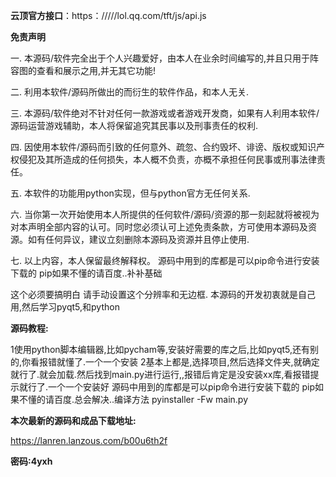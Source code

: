 **云顶官方接口**：https：/////lol.qq.com/tft/js/api.js

**免责声明**

一. 本源码/软件完全出于个人兴趣爱好，由本人在业余时间编写的,并且只用于阵容图的查看和展示之用,并无其它功能!

二. 利用本软件/源码所做出的而衍生的软件作品，和本人无关.

三. 本源码/软件绝对不针对任何一款游戏或者游戏开发商，如果有人利用本软件/源码运营游戏辅助，本人将保留追究其民事以及刑事责任的权利.

四. 因使用本软件/源码而引致的任何意外、疏忽、合约毁坏、诽谤、版权或知识产权侵犯及其所造成的任何损失，本人概不负责，亦概不承担任何民事或刑事法律责任。

五. 本软件的功能用python实现，但与python官方无任何关系.

六. 当你第一次开始使用本人所提供的任何软件/源码/资源的那一刻起就将被视为对本声明全部内容的认可。同时您必须认可上述免责条款，方可使用本源码及资源。如有任何异议，建议立刻删除本源码及资源并且停止使用.

七. 以上内容，本人保留最终解释权。
源码中用到的库都是可以pip命令进行安装下载的 pip如果不懂的请百度..补补基础

这个必须要搞明白
请手动设置这个分辨率和无边框.
本源码的开发初衷就是自己用,然后学习pyqt5,和python

**源码教程:**

1使用python脚本编辑器,比如pycham等,安装好需要的库之后,比如pyqt5,还有别的,你看报错就懂了.一个一个安装
2基本上都是,选择项目,然后选择文件夹,就确定就行了.就会加载.然后找到main.py进行运行,,报错后肯定是没安装xx库,看报错提示就行了.一个一个安装好
源码中用到的库都是可以pip命令进行安装下载的 pip如果不懂的请百度.总会解决..编译方法  pyinstaller -Fw main.py

**本次最新的源码和成品下载地址:**

https://lanren.lanzous.com/b00u6th2f

**密码:4yxh**
